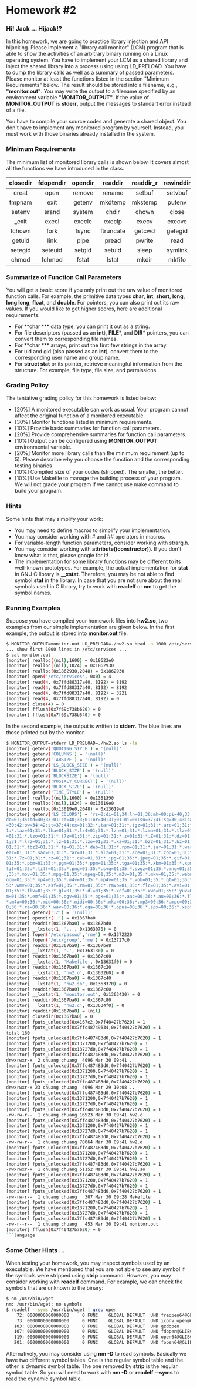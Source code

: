 # Homework #2

### Hi! Jack ... Hijack!?

In this homework, we are going to practice library injection and API hijacking. Please implement a "library call monitor" (LCM) program that is able to show the activities of an arbitrary binary running on a Linux operating system. You have to implement your LCM as a shared library and inject the shared library into a process using using LD_PRELOAD. You have to dump the library calls as well as a summary of passed parameters. Please monitor at least the functions listed in the section "Minimum Requirements" below. The result should be stored into a filename, e.g., **"monitor.out"**. You may write the output to a filename specified by an environment variable **"MONITOR_OUTPUT"**. If the value of **MONITOR_OUTPUT** is **stderr**, output the messages to standart error instead of a file.

You have to compile your source codes and generate a shared object. You don't have to implement any monitored program by yourself. Instead, you must work with those binaries already installed in the system.

### Minimum Requirements

The minimum list of monitored library calls is shown below. It covers almost all the functions we have introduced in the class.

| closedir | fdopendir | opendir |  readdir  | readdir_r | rewinddir |  seekdir | telldir |
|:--------:|:---------:|:-------:|:---------:|:---------:|:---------:|:--------:|:-------:|
|   creat  |    open   |  remove |   rename  |   setbuf  |  setvbuf  |  tempnam | tmpfile |
|  tmpnam  |    exit   |  getenv |  mkdtemp  |  mkstemp  |   putenv  |   rand   |  rand_r |
|  setenv  |   srand   |  system |   chdir   |   chown   |   close   |    dup   |   dup2  |
|   _exit  |   execl   |  execle |   execlp  |   execv   |   execve  |  execvp  |  fchdir |
|  fchown  |    fork   |  fsync  | ftruncate |   getcwd  |  getegid  |  geteuid |  getgid |
|  getuid  |    link   |   pipe  |   pread   |   pwrite  |    read   | readlink |  rmdir  |
|  setegid |  seteuid  |  setgid |   setuid  |   sleep   |  symlink  |  unlink  |  write  |
|   chmod  |   fchmod  |  fstat  |   lstat   |   mkdir   |   mkfifo  |   stat   |  umask  |

### Summarize of Function Call Parameters

You will get a basic score if you only print out the raw value of monitored function calls. For example, the primitive data types **char**, **int**, **short**, **long**, **long long**, **float**, and **double**. For pointers, you can also print out its raw values. If you would like to get higher scores, here are additional requirements.

- For **char *** data type, you can print it out as a string.
- For file descriptors (passed as an **int**), **FILE***, and **DIR*** pointers, you can convert them to corresponding file names.
- For **char *** arrays, print out the first few strings in the array.
- For uid and gid (also passed as an **int**), convert them to the corresponding user name and group name.
- For **struct stat** or its pointer, retrieve meaningful information from the structure. For example, file type, file size, and permissions.

### Grading Policy

The tentative grading policy for this homework is listed below:

- [20%] A monitored executable can work as usual. Your program cannot affect the original function of a monitored executable.
- [30%] Monitor functions listed in minimum requirements.
- [10%] Provide basic summaries for function call parameters.
- [20%] Provide comprehensive summaries for function call parameters.
- [10%] Output can be configured using **MONITOR_OUTPUT** environmental variable.
- [20%] Monitor more library calls than the minimum requirement (up to 5). Please describe why you choose the function and the corresponding testing binaries
- [10%] Compiled size of your codes (stripped). The smaller, the better.
- [10%] Use Makefile to manage the building process of your program. We will not grade your program if we cannot use make command to build your program.

### Hints

Some hints that may simplify your work:

- You may need to define macros to simplify your implementation.
- You may consider working with # and ## operators in macros.
- For variable-length function parameters, consider working with strarg.h.
- You may consider working with **__attribute__((constructor))**. If you don't know what is that, please google for it!
- The implementation for some library functions may be different to its well-known prototypes. For example, the actual implementation for **stat** in GNU C library is **__xstat**. Therefore, you may be not able to find symbol **stat** in the library. In case that you are not sure about the real symbols used in C library, try to work with **readelf** or **nm** to get the symbol names.

### Running Examples

Suppose you have compiled your homework files into **hw2.so**, two examples from our simple implementation are given below. In the first example, the output is stored into **monitor.out** file.

``` sh
$ MONITOR_OUTPUT=monitor.out LD_PRELOAD=./hw2.so head -n 1000 /etc/services
... show first 1000 lines in /etc/services ...
$ cat monitor.out
[monitor] realloc((nil),1600) = 0x18622e0
[monitor] realloc((nil),1024) = 0x1862930
[monitor] realloc(0x1862930,2048) = 0x1862930
[monitor] open('/etc/services', 0x0) = 4
[monitor] read(4, 0x7ffd88317a40, 8192) = 8192
[monitor] read(4, 0x7ffd88317a40, 8192) = 8192
[monitor] read(4, 0x7ffd88317a40, 8192) = 3221
[monitor] read(4, 0x7ffd88317a40, 8192) = 0
[monitor] close(4) = 0
[monitor] fflush(0x7f69c738b620) = 0
[monitor] fflush(0x7f69c738b540) = 0
```

In the second example, the output is written to **stderr**. The blue lines are those printed out by the monitor.

``` sh
$ MONITOR_OUTPUT=stderr LD_PRELOAD=./hw2.so ls -la
[monitor] getenv('QUOTING_STYLE') = '(null)'
[monitor] getenv('COLUMNS') = '(null)'
[monitor] getenv('TABSIZE') = '(null)'
[monitor] getenv('LS_BLOCK_SIZE') = '(null)'
[monitor] getenv('BLOCK_SIZE') = '(null)'
[monitor] getenv('BLOCKSIZE') = '(null)'
[monitor] getenv('POSIXLY_CORRECT') = '(null)'
[monitor] getenv('BLOCK_SIZE') = '(null)'
[monitor] getenv('TIME_STYLE') = '(null)'
[monitor] realloc((nil),1600) = 0x1361390
[monitor] realloc((nil),1024) = 0x13619e0
[monitor] realloc(0x13619e0,2048) = 0x13619e0
[monitor] getenv('LS_COLORS') = 'rs=0:di=01;34:ln=01;36:mh=00:pi=40;33:so=01;35:
do=01;35:bd=40;33;01:cd=40;33;01:or=40;31;01:mi=00:su=37;41:sg=30;43:ca=30;41:tw
=30;42:ow=34;42:st=37;44:ex=01;32:*.tar=01;31:*.tgz=01;31:*.arc=01;31:*.arj=01;3
1:*.taz=01;31:*.lha=01;31:*.lz4=01;31:*.lzh=01;31:*.lzma=01;31:*.tlz=01;31:*.txz
=01;31:*.tzo=01;31:*.t7z=01;31:*.zip=01;31:*.z=01;31:*.Z=01;31:*.dz=01;31:*.gz=0
1;31:*.lrz=01;31:*.lz=01;31:*.lzo=01;31:*.xz=01;31:*.bz2=01;31:*.bz=01;31:*.tbz=
01;31:*.tbz2=01;31:*.tz=01;31:*.deb=01;31:*.rpm=01;31:*.jar=01;31:*.war=01;31:*.
ear=01;31:*.sar=01;31:*.rar=01;31:*.alz=01;31:*.ace=01;31:*.zoo=01;31:*.cpio=01;
31:*.7z=01;31:*.rz=01;31:*.cab=01;31:*.jpg=01;35:*.jpeg=01;35:*.gif=01;35:*.bmp=
01;35:*.pbm=01;35:*.pgm=01;35:*.ppm=01;35:*.tga=01;35:*.xbm=01;35:*.xpm=01;35:*.
tif=01;35:*.tiff=01;35:*.png=01;35:*.svg=01;35:*.svgz=01;35:*.mng=01;35:*.pcx=01
;35:*.mov=01;35:*.mpg=01;35:*.mpeg=01;35:*.m2v=01;35:*.mkv=01;35:*.webm=01;35:*.
ogm=01;35:*.mp4=01;35:*.m4v=01;35:*.mp4v=01;35:*.vob=01;35:*.qt=01;35:*.nuv=01;3
5:*.wmv=01;35:*.asf=01;35:*.rm=01;35:*.rmvb=01;35:*.flc=01;35:*.avi=01;35:*.fli=
01;35:*.flv=01;35:*.gl=01;35:*.dl=01;35:*.xcf=01;35:*.xwd=01;35:*.yuv=01;35:*.cg
m=01;35:*.emf=01;35:*.ogv=01;35:*.ogx=01;35:*.aac=00;36:*.au=00;36:*.flac=00;36:
*.m4a=00;36:*.mid=00;36:*.midi=00;36:*.mka=00;36:*.mp3=00;36:*.mpc=00;36:*.ogg=0
0;36:*.ra=00;36:*.wav=00;36:*.oga=00;36:*.opus=00;36:*.spx=00;36:*.xspf=00;36:'
[monitor] getenv('TZ') = '(null)'
[monitor] opendir('.') = 0x1367ba0
[monitor] readdir(0x1367ba0) = 0x1367bd0
[monitor] __lxstat(1, '..', 0x1363070) = 0
[monitor] fopen('/etc/passwd','rme') = 0x1372220
[monitor] fopen('/etc/group','rme') = 0x13727c0
[monitor] readdir(0x1367ba0) = 0x1367be8
[monitor] __lxstat(1, '.', 0x1363130) = 0
[monitor] readdir(0x1367ba0) = 0x1367c00
[monitor] __lxstat(1, 'Makefile', 0x13631f0) = 0
[monitor] readdir(0x1367ba0) = 0x1367c20
[monitor] __lxstat(1, 'hw2.o', 0x13632b0) = 0
[monitor] readdir(0x1367ba0) = 0x1367c40
[monitor] __lxstat(1, 'hw2.so', 0x1363370) = 0
[monitor] readdir(0x1367ba0) = 0x1367c60
[monitor] __lxstat(1, 'monitor.out', 0x1363430) = 0
[monitor] readdir(0x1367ba0) = 0x1367c80
[monitor] __lxstat(1, 'hw2.c', 0x13634f0) = 0
[monitor] readdir(0x1367ba0) = (nil)
[monitor] closedir(0x1367ba0) = 0
[monitor] fputs_unlocked(0x4167e2,0x7f40427b7620) = 1
[monitor] fputs_unlocked(0x7ffc48749634,0x7f40427b7620) = 1
total 160
[monitor] fputs_unlocked(0x7ffc487483d0,0x7f40427b7620) = 1
[monitor] fputs_unlocked(0x1371200,0x7f40427b7620) = 1
[monitor] fputs_unlocked(0x13727d0,0x7f40427b7620) = 1
[monitor] fputs_unlocked(0x7ffc487483d0,0x7f40427b7620) = 1
drwxrwxr-x  2 chuang chuang  4096 Mar 30 09:41 .
[monitor] fputs_unlocked(0x7ffc487483d0,0x7f40427b7620) = 1
[monitor] fputs_unlocked(0x1371200,0x7f40427b7620) = 1
[monitor] fputs_unlocked(0x13727d0,0x7f40427b7620) = 1
[monitor] fputs_unlocked(0x7ffc487483d0,0x7f40427b7620) = 1
drwxrwxr-x 23 chuang chuang  4096 Mar 29 10:08 ..
[monitor] fputs_unlocked(0x7ffc487483d0,0x7f40427b7620) = 1
[monitor] fputs_unlocked(0x1371200,0x7f40427b7620) = 1
[monitor] fputs_unlocked(0x13727d0,0x7f40427b7620) = 1
[monitor] fputs_unlocked(0x7ffc487483d0,0x7f40427b7620) = 1
-rw-rw-r--  1 chuang chuang 16523 Mar 30 09:41 hw2.c
[monitor] fputs_unlocked(0x7ffc487483d0,0x7f40427b7620) = 1
[monitor] fputs_unlocked(0x1371200,0x7f40427b7620) = 1
[monitor] fputs_unlocked(0x13727d0,0x7f40427b7620) = 1
[monitor] fputs_unlocked(0x7ffc487483d0,0x7f40427b7620) = 1
-rw-rw-r--  1 chuang chuang 70064 Mar 30 09:41 hw2.o
[monitor] fputs_unlocked(0x7ffc487483d0,0x7f40427b7620) = 1
[monitor] fputs_unlocked(0x1371200,0x7f40427b7620) = 1
[monitor] fputs_unlocked(0x13727d0,0x7f40427b7620) = 1
[monitor] fputs_unlocked(0x7ffc487483d0,0x7f40427b7620) = 1
-rwxrwxr-x  1 chuang chuang 51152 Mar 30 09:41 hw2.so
[monitor] fputs_unlocked(0x7ffc487483d0,0x7f40427b7620) = 1
[monitor] fputs_unlocked(0x1371200,0x7f40427b7620) = 1
[monitor] fputs_unlocked(0x13727d0,0x7f40427b7620) = 1
[monitor] fputs_unlocked(0x7ffc487483d0,0x7f40427b7620) = 1
-rw-rw-r--  1 chuang chuang   307 Mar 30 09:28 Makefile
[monitor] fputs_unlocked(0x7ffc487483d0,0x7f40427b7620) = 1
[monitor] fputs_unlocked(0x1371200,0x7f40427b7620) = 1
[monitor] fputs_unlocked(0x13727d0,0x7f40427b7620) = 1
[monitor] fputs_unlocked(0x7ffc487483d0,0x7f40427b7620) = 1
-rw-r--r--  1 chuang chuang   453 Mar 30 09:41 monitor.out
[monitor] fflush(0x7f40427b7620) = 0
```language
```
### Some Other Hints ...

When testing your homework, you may inspect symbols used by an executable. We have mentioned that you are not able to see any symbol if the symbols were stripped using **strip** command. However, you may consider working with **readelf** command. For example, we can check the symbols that are unknown to the binary:

``` sh
$ nm /usr/bin/wget
nm: /usr/bin/wget: no symbols
$ readelf --syms /usr/bin/wget | grep open
    72: 0000000000000000     0 FUNC    GLOBAL DEFAULT  UND freopen64@GLIBC_2.2.5 (2)
    73: 0000000000000000     0 FUNC    GLOBAL DEFAULT  UND iconv_open@GLIBC_2.2.5 (2)
   103: 0000000000000000     0 FUNC    GLOBAL DEFAULT  UND gzdopen
   107: 0000000000000000     0 FUNC    GLOBAL DEFAULT  UND fdopen@GLIBC_2.2.5 (2)
   119: 0000000000000000     0 FUNC    GLOBAL DEFAULT  UND open64@GLIBC_2.2.5 (2)
   201: 0000000000000000     0 FUNC    GLOBAL DEFAULT  UND fopen64@GLIBC_2.2.5 (2)
```

Alternatively, you may consider using **nm -D** to read symbols. Basically we have two different symbol tables. One is the regular symbol table and the other is dynamic symbol table. The one removed by **strip** is the regular symbol table. So you will need to work with **nm -D** or **readelf --syms** to read the dynamic symbol table.
